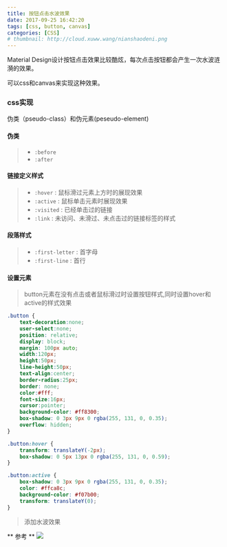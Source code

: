 ```yaml
---
title: 按钮点击水波效果
date: 2017-09-25 16:42:20
tags: [css, button, canvas]
categories: [CSS]
# thumbnail: http://cloud.xuww.wang/nianshaodeni.png
---
```


Material Design设计按钮点击效果比较酷炫，每次点击按钮都会产生一次水波涟漪的效果。

可以css和canvas来实现这种效果。
<!-- more -->
### css实现

伪类（pseudo-class）和伪元素(peseudo-element)

#### 伪类
> * ```:before```
> * ```:after```

#### 链接定义样式
> * ```:hover``` : 鼠标滑过元素上方时的展现效果
> * ```:active``` : 鼠标单击元素时展现效果
> * ```:visited``` : 已经单击过的链接
> * ```:link``` : 未访问、未滑过、未点击过的链接标签的样式

#### 段落样式
> * ```:first-letter``` : 首字母
> * ```:first-line``` : 首行

#### 设置元素

> button元素在没有点击或者鼠标滑过时设置按钮样式,同时设置hover和active的样式效果

```css
.button {
    text-decoration:none;
    user-select:none;
    position: relative;
    display: block;
    margin: 100px auto;
    width:120px;
    height:50px;
    line-height:50px;
    text-align:center;
    border-radius:25px;
    border: none;
    color:#fff;
    font-size:16px;
    cursor:pointer;
    background-color: #ff8300;
    box-shadow: 0 3px 9px 0 rgba(255, 131, 0, 0.35);
    overflow: hidden;
}

.button:hover {
    transform: translateY(-2px);
    box-shadow: 0 5px 13px 0 rgba(255, 131, 0, 0.59);
}

.button:active {
    box-shadow: 0 3px 9px 0 rgba(255, 131, 0, 0.35);
    color: #ffca8c;
    background-color: #f07b00;
    transform: translateY(0);
}
```
<script async src="//jsfiddle.net/wangyutao/3vseL19b/2/embed/html,css,result/"></script>

> 添加水波效果




** 参考 **
![](http://cloud.xuww.wang/click-button.png)



